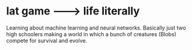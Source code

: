 # lat game ---> life literally

Learning about machine learning and neural networks.
Basically just two high schoolers making a world in which a bunch of creatures (Blobs) compete for survival and evolve.
